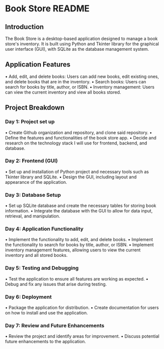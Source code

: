# Book Store README

## Introduction

The Book Store is a desktop-based application designed to manage a book store's inventory. It is built using Python and Tkinter library for the graphical user interface (GUI), with SQLite as the database management system.

## Application Features

•⁠  ⁠Add, edit, and delete books: Users can add new books, edit existing ones, and delete books that are in the inventory.
•⁠  ⁠Search books: Users can search for books by title, author, or ISBN.
•⁠  ⁠Inventory management: Users can view the current inventory and view all books stored.

## Project Breakdown

### Day 1: Project set up

•⁠  ⁠Create Github organization and repository, and clone said repository.
•⁠  ⁠Define the features and functionalities of the book store app.
•⁠  ⁠Decide and research on the technology stack I will use for frontend, backend, and database.

### Day 2: Frontend (GUI)

•⁠  ⁠Set up and installation of Python project and necessary tools such as Tkinter library and SQLite.
•⁠  ⁠Design the GUI, including layout and appearance of the application.

### Day 3: Database Setup

•⁠  ⁠Set up SQLite database and create the necessary tables for storing book information.
•⁠  ⁠Integrate the database with the GUI to allow for data input, retrieval, and manipulation.

### Day 4: Application Functionality

•⁠  ⁠Implement the functionality to add, edit, and delete books.
•⁠  ⁠Implement the functionality to search for books by title, author, or ISBN.
•⁠  ⁠Implement inventory management features, allowing users to view the current inventory and all stored books.

### Day 5: Testing and Debugging

•⁠  ⁠Test the application to ensure all features are working as expected.
•⁠  ⁠Debug and fix any issues that arise during testing.

### Day 6: Deployment

•⁠  ⁠Package the application for distribution.
•⁠  ⁠Create documentation for users on how to install and use the application.

### Day 7: Review and Future Enhancements

•⁠  ⁠Review the project and identify areas for improvement.
•⁠  ⁠Discuss potential future enhancements to the application.
